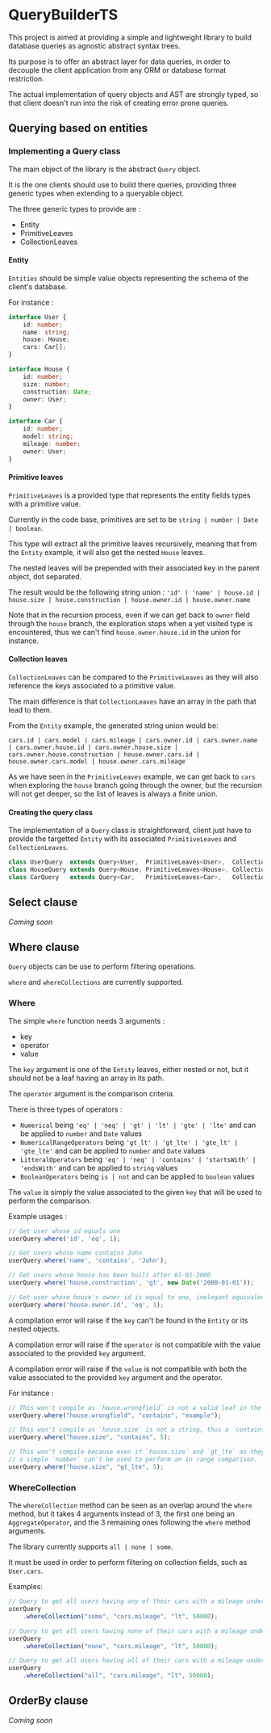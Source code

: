 # QueryBuilderTS

This project is aimed at providing a simple and lightweight library to build database queries as agnostic abstract syntax trees.

Its purpose is to offer an abstract layer for data queries, in order to decouple the client application from any ORM or database format restriction.

The actual implementation of query objects and AST are strongly typed, so that client doesn't run into the risk of creating error prone queries.

## Querying based on entities

### Implementing a Query class
The main object of the library is the abstract `Query` object.

It is the one clients should use to build there queries, providing three generic types when extending to a queryable object.

The three generic types to provide are :
- Entity
- PrimitiveLeaves
- CollectionLeaves

#### Entity

``Entities`` should be simple value objects representing the schema of the client's database.

For instance :

```typescript
interface User {
    id: number;
    name: string;
    house: House;
    cars: Car[];
}

interface House {
    id: number;
    size: number;
    construction: Date;
    owner: User;
}

interface Car {
    id: number;
    model: string;
    mileage: number;
    owner: User;
}
```
#### Primitive leaves

``PrimitiveLeaves`` is a provided type that represents the entity fields types with a primitive value.

Currently in the code base, primitives are set to be `string | number | Date | boolean`.

This type will extract all the primitive leaves recursively, meaning that from the ``Entity`` example, it will also get the nested ``House`` leaves.

The nested leaves will be prepended with their associated key in the parent object, dot separated.

The result would be the following string union : `'id' | 'name' | house.id | house.size | house.construction | house.owner.id | house.owner.name`

Note that in the recursion process, even if we can get back to `owner` field through the `house` branch, the exploration stops when a yet visited type is encountered, thus we can't find `house.owner.house.id` in the union for instance.

#### Collection leaves

``CollectionLeaves`` can be compared to the ``PrimitiveLeaves`` as they will also reference the keys associated to a primitive value.

The main difference is that ``CollectionLeaves`` have an array in the path that lead to them.

From the ``Entity`` example, the generated string union would be:

`cars.id | cars.model | cars.mileage | cars.owner.id | cars.owner.name | cars.owner.house.id | cars.owner.house.size | cars.owner.house.construction | house.owner.cars.id | house.owner.cars.model | house.owner.cars.mileage`

As we have seen in the ``PrimitiveLeaves`` example, we can get back to `cars` when exploring the `house` branch going through the owner, but the recursion will not get deeper, so the list of leaves is always a finite union.

#### Creating the query class

The implementation of a `Query` class is straightforward, client just have to provide the targetted `Entity` with its associated `PrimitiveLeaves` and `CollectionLeaves`.

```typescript
class UserQuery  extends Query<User,  PrimitiveLeaves<User>,  CollectionLeaves<User>> {};
class HouseQuery extends Query<House, PrimitiveLeaves<House>, CollectionLeaves<House>> {};
class CarQuery   extends Query<Car,   PrimitiveLeaves<Car>,   CollectionLeaves<Car>> {};
```

## Select clause

_Coming soon_

## Where clause

`Query` objects can be use to perform filtering operations.

`where` and `whereCollections` are currently supported.

### Where

The simple `where` function needs 3 arguments :
- key
- operator
- value

The `key` argument is one of the `Entity` leaves, either nested or not, but it should not be a leaf having an array in its path.

The `operator` argument is the comparison criteria.

There is three types of operators :

- `Numerical` being `'eq' | 'neq' | 'gt' | 'lt' | 'gte' | 'lte'` and can be applied to `number` and `Date` values
- `NumericalRangeOperators` being `'gt_lt' | 'gt_lte' | 'gte_lt' | 'gte_lte'` and can be applied to `number` and `Date` values
- `LitteralOperators` being `'eq' | 'neq' | 'contains' | 'startsWith' | 'endsWith'` and can be applied to `string` values
- `BooleanOperators` being `is | not` and can be applied to `boolean` values

The `value` is simply the value associated to the given `key` that will be used to perform the comparison.

Example usages :

```typescript
// Get user whose id equals one
userQuery.where('id', 'eq', 1);

// Get users whose name contains John
userQuery.where('name', 'contains', 'John');

// Get users whose house has been built after 01-01-2000
userQuery.where('house.construction', 'gt', new Date('2000-01-01'));

// Get user whose house's owner id is equal to one, inelegant equivalent to userQuery.where('id', 'eq', 1), but it works
userQuery.where('house.owner.id', 'eq', 1);
```

A compilation error will raise if the `key` can't be found in the `Entity` or its nested objects.

A compilation error will raise if the `operator` is not compatible with the value associated to the provided `key` argument.

A compilation error will raise if the `value` is not compatible with both the value associated to the provided `key` argument and the operator.

For instance :

```typescript
// This won't compile as `house.wrongfield` is not a valid leaf in the `User` entity.
userQuery.where("house.wrongfield", "contains", "example");

// This won't compile as `house.size` is not a string, thus a `contains` operator would not make sens.
userQuery.where("house.size", "contains", 5);

// This won't compile because even if `house.size` and `gt_lte` as they are a `number` associated field and a `NumericalRangeOperator`
// a simple `number` can't be used to perform an in range comparison.
userQuery.where("house.size", "gt_lte", 5);
```

### WhereCollection

The `whereCollection` method can be seen as an overlap around the `where` method, but it takes 4 arguments instead of 3, the first one being an `AggregateOperator`, and the 3 remaining ones following the `where` method arguments.

The library currently supports `all | none | some`.

It must be used in order to perform filtering on collection fields, such as `User.cars`.

Examples:

```typescript
// Query to get all users having any of their cars with a mileage under 50k
userQuery
    .whereCollection("some", "cars.mileage", "lt", 50000);

// Query to get all users having none of their cars with a mileage under 50k
userQuery
    .whereCollection("none", "cars.mileage", "lt", 50000);

// Query to get all users having all of their cars with a mileage under 50k
userQuery
    .whereCollection("all", "cars.mileage", "lt", 50000);
```

## OrderBy clause

_Coming soon_